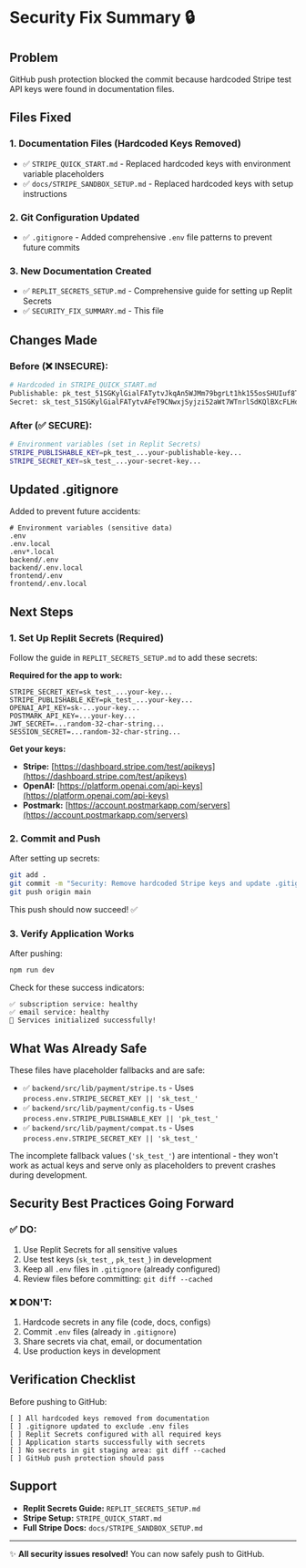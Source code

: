 # Security Fix Summary 🔒

## Problem
GitHub push protection blocked the commit because hardcoded Stripe test API keys were found in documentation files.

## Files Fixed

### 1. Documentation Files (Hardcoded Keys Removed)
- ✅ `STRIPE_QUICK_START.md` - Replaced hardcoded keys with environment variable placeholders
- ✅ `docs/STRIPE_SANDBOX_SETUP.md` - Replaced hardcoded keys with setup instructions

### 2. Git Configuration Updated
- ✅ `.gitignore` - Added comprehensive `.env` file patterns to prevent future commits

### 3. New Documentation Created
- ✅ `REPLIT_SECRETS_SETUP.md` - Comprehensive guide for setting up Replit Secrets
- ✅ `SECURITY_FIX_SUMMARY.md` - This file

## Changes Made

### Before (❌ INSECURE):
```bash
# Hardcoded in STRIPE_QUICK_START.md
Publishable: pk_test_51SGKylGialFATytvJkqAn5WJMm79bgrLt1hk155osSHUIuf8T5U2cQg09jSNP0aBKBhFVIZLm3XLnF9bJ96MeRBE00KbXanoH4
Secret: sk_test_51SGKylGialFATytvAFeT9CNwxjSyjzi52aWt7WTnrlSdKQlBXcFLHdSoJmOmupWKF0o3r8s6Lfj7YPYYQ6Evu8fA001lNhubl6
```

### After (✅ SECURE):
```bash
# Environment variables (set in Replit Secrets)
STRIPE_PUBLISHABLE_KEY=pk_test_...your-publishable-key...
STRIPE_SECRET_KEY=sk_test_...your-secret-key...
```

## Updated .gitignore

Added to prevent future accidents:
```gitignore
# Environment variables (sensitive data)
.env
.env.local
.env*.local
backend/.env
backend/.env.local
frontend/.env
frontend/.env.local
```

## Next Steps

### 1. Set Up Replit Secrets (Required)

Follow the guide in `REPLIT_SECRETS_SETUP.md` to add these secrets:

**Required for the app to work:**
```
STRIPE_SECRET_KEY=sk_test_...your-key...
STRIPE_PUBLISHABLE_KEY=pk_test_...your-key...
OPENAI_API_KEY=sk-...your-key...
POSTMARK_API_KEY=...your-key...
JWT_SECRET=...random-32-char-string...
SESSION_SECRET=...random-32-char-string...
```

**Get your keys:**
- **Stripe:** [https://dashboard.stripe.com/test/apikeys](https://dashboard.stripe.com/test/apikeys)
- **OpenAI:** [https://platform.openai.com/api-keys](https://platform.openai.com/api-keys)
- **Postmark:** [https://account.postmarkapp.com/servers](https://account.postmarkapp.com/servers)

### 2. Commit and Push

After setting up secrets:
```bash
git add .
git commit -m "Security: Remove hardcoded Stripe keys and update .gitignore"
git push origin main
```

This push should now succeed! ✅

### 3. Verify Application Works

After pushing:
```bash
npm run dev
```

Check for these success indicators:
```
✅ subscription service: healthy
✅ email service: healthy
🚀 Services initialized successfully!
```

## What Was Already Safe

These files have placeholder fallbacks and are safe:
- ✅ `backend/src/lib/payment/stripe.ts` - Uses `process.env.STRIPE_SECRET_KEY || 'sk_test_'`
- ✅ `backend/src/lib/payment/config.ts` - Uses `process.env.STRIPE_PUBLISHABLE_KEY || 'pk_test_'`
- ✅ `backend/src/lib/payment/compat.ts` - Uses `process.env.STRIPE_SECRET_KEY || 'sk_test_'`

The incomplete fallback values (`'sk_test_'`) are intentional - they won't work as actual keys and serve only as placeholders to prevent crashes during development.

## Security Best Practices Going Forward

### ✅ DO:
1. Use Replit Secrets for all sensitive values
2. Use test keys (`sk_test_`, `pk_test_`) in development
3. Keep all `.env` files in `.gitignore` (already configured)
4. Review files before committing: `git diff --cached`

### ❌ DON'T:
1. Hardcode secrets in any file (code, docs, configs)
2. Commit `.env` files (already in `.gitignore`)
3. Share secrets via chat, email, or documentation
4. Use production keys in development

## Verification Checklist

Before pushing to GitHub:
```
[ ] All hardcoded keys removed from documentation
[ ] .gitignore updated to exclude .env files
[ ] Replit Secrets configured with all required keys
[ ] Application starts successfully with secrets
[ ] No secrets in git staging area: git diff --cached
[ ] GitHub push protection should pass
```

## Support

- **Replit Secrets Guide:** `REPLIT_SECRETS_SETUP.md`
- **Stripe Setup:** `STRIPE_QUICK_START.md`
- **Full Stripe Docs:** `docs/STRIPE_SANDBOX_SETUP.md`

---

✨ **All security issues resolved!** You can now safely push to GitHub.

